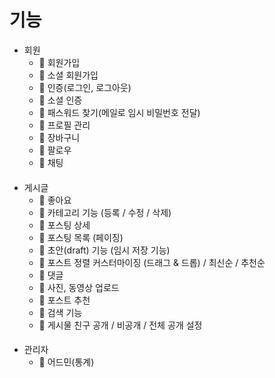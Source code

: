 # 기능

- 회원
    - 🚫 회원가입
    - 🚫 소셜 회원가입
    - 🚫 인증(로그인, 로그아웃)
    - 🚫 소셜 인증 
    - 🚫 패스워드 찾기(메일로 임시 비밀번호 전달)
    - 🚫 프로필 관리
    - 🚫 장바구니 
    - 🚫 팔로우
    - 🚫 채팅
  ####
- 게시글
    - 🚫 좋아요
    - 🚫 카테고리 기능 (등록 / 수정 / 삭제)
    - 🚫 포스팅 상세
    - 🚫 포스팅 목록 (페이징)
    - 🚫 초안(draft) 기능 (임시 저장 기능)
    - 🚫 포스트 정렬 커스터마이징 (드래그 & 드롭) / 최신순 / 추천순
    - 🚫 댓글
    - 🚫 사진, 동영상 업로드
    - 🚫 포스트 추천
    - 🚫 검색 기능
    - 🚫 게시물 친구 공개 / 비공개 / 전체 공개 설정
  ####
- 관리자
    - 🚫 어드민(통계)